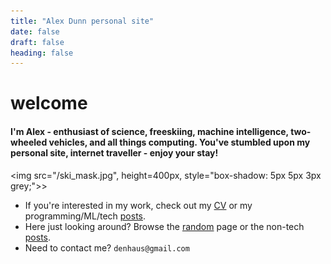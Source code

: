 ```yaml
---
title: "Alex Dunn personal site"
date: false
draft: false
heading: false
---
```


# welcome


#### I'm Alex - enthusiast of science, freeskiing, machine intelligence, two-wheeled vehicles, and all things computing. You've stumbled upon my personal site, internet traveller - enjoy your stay! 

<img src="/ski_mask.jpg", height=400px, style="box-shadow: 5px 5px 3px grey;">></img>

* If you're interested in my work, check out my [CV](/work) or my programming/ML/tech [posts](/posts).
* Here just looking around? Browse the [random](/random) page or the non-tech [posts](/posts).
* Need to contact me? `denhaus@gmail.com`
